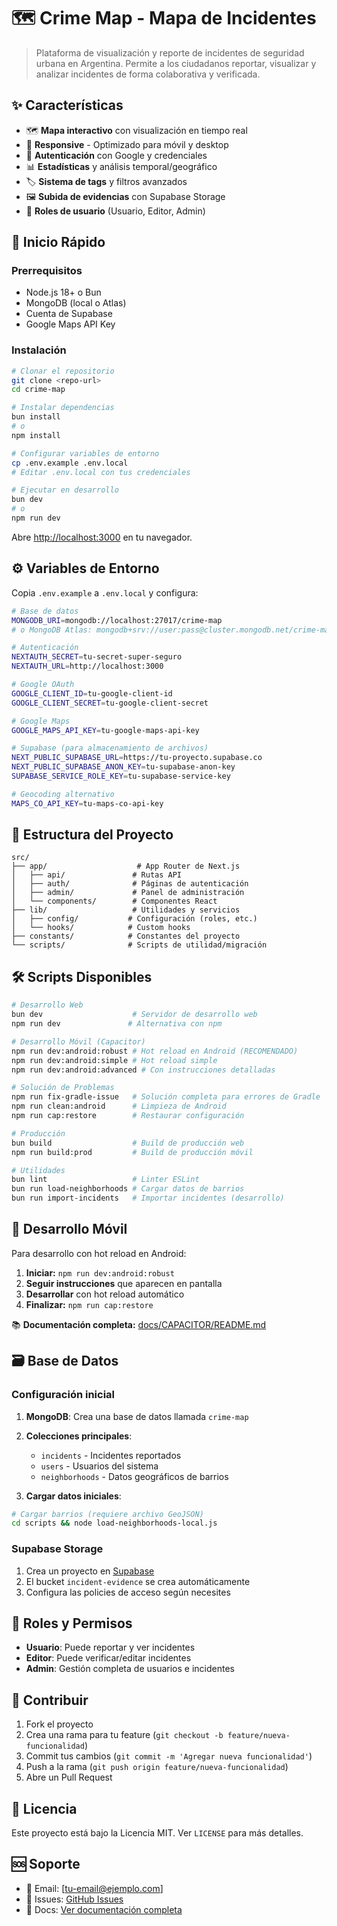 # 🗺️ Crime Map - Mapa de Incidentes

> Plataforma de visualización y reporte de incidentes de seguridad urbana en Argentina. Permite a los ciudadanos reportar, visualizar y analizar incidentes de forma colaborativa y verificada.

## ✨ Características

- 🗺️ **Mapa interactivo** con visualización en tiempo real
- 📱 **Responsive** - Optimizado para móvil y desktop
- 🔐 **Autenticación** con Google y credenciales
- 📊 **Estadísticas** y análisis temporal/geográfico
- 🏷️ **Sistema de tags** y filtros avanzados
- 🖼️ **Subida de evidencias** con Supabase Storage
- 👥 **Roles de usuario** (Usuario, Editor, Admin)

## 🚀 Inicio Rápido

### Prerrequisitos
- Node.js 18+ o Bun
- MongoDB (local o Atlas)
- Cuenta de Supabase
- Google Maps API Key

### Instalación

```bash
# Clonar el repositorio
git clone <repo-url>
cd crime-map

# Instalar dependencias
bun install
# o
npm install

# Configurar variables de entorno
cp .env.example .env.local
# Editar .env.local con tus credenciales

# Ejecutar en desarrollo
bun dev
# o
npm run dev
```

Abre [http://localhost:3000](http://localhost:3000) en tu navegador.

## ⚙️ Variables de Entorno

Copia `.env.example` a `.env.local` y configura:

```bash
# Base de datos
MONGODB_URI=mongodb://localhost:27017/crime-map
# o MongoDB Atlas: mongodb+srv://user:pass@cluster.mongodb.net/crime-map

# Autenticación
NEXTAUTH_SECRET=tu-secret-super-seguro
NEXTAUTH_URL=http://localhost:3000

# Google OAuth
GOOGLE_CLIENT_ID=tu-google-client-id
GOOGLE_CLIENT_SECRET=tu-google-client-secret

# Google Maps
GOOGLE_MAPS_API_KEY=tu-google-maps-api-key

# Supabase (para almacenamiento de archivos)
NEXT_PUBLIC_SUPABASE_URL=https://tu-proyecto.supabase.co
NEXT_PUBLIC_SUPABASE_ANON_KEY=tu-supabase-anon-key
SUPABASE_SERVICE_ROLE_KEY=tu-supabase-service-key

# Geocoding alternativo
MAPS_CO_API_KEY=tu-maps-co-api-key
```

## 📁 Estructura del Proyecto

```
src/
├── app/                    # App Router de Next.js
│   ├── api/               # Rutas API
│   ├── auth/              # Páginas de autenticación
│   ├── admin/             # Panel de administración
│   └── components/        # Componentes React
├── lib/                   # Utilidades y servicios
│   ├── config/           # Configuración (roles, etc.)
│   └── hooks/            # Custom hooks
├── constants/            # Constantes del proyecto
└── scripts/              # Scripts de utilidad/migración
```

## 🛠️ Scripts Disponibles

```bash
# Desarrollo Web
bun dev                    # Servidor de desarrollo web
npm run dev               # Alternativa con npm

# Desarrollo Móvil (Capacitor)
npm run dev:android:robust # Hot reload en Android (RECOMENDADO)
npm run dev:android:simple # Hot reload simple
npm run dev:android:advanced # Con instrucciones detalladas

# Solución de Problemas
npm run fix-gradle-issue   # Solución completa para errores de Gradle
npm run clean:android      # Limpieza de Android
npm run cap:restore        # Restaurar configuración

# Producción
bun build                  # Build de producción web
npm run build:prod         # Build de producción móvil

# Utilidades
bun lint                   # Linter ESLint
bun run load-neighborhoods # Cargar datos de barrios
bun run import-incidents   # Importar incidentes (desarrollo)
```

## 📱 Desarrollo Móvil

Para desarrollo con hot reload en Android:

1. **Iniciar:** `npm run dev:android:robust`
2. **Seguir instrucciones** que aparecen en pantalla
3. **Desarrollar** con hot reload automático
4. **Finalizar:** `npm run cap:restore`

📚 **Documentación completa:** [docs/CAPACITOR/README.md](docs/CAPACITOR/README.md)

## 🗃️ Base de Datos

### Configuración inicial

1. **MongoDB**: Crea una base de datos llamada `crime-map`
2. **Colecciones principales**:
   - `incidents` - Incidentes reportados
   - `users` - Usuarios del sistema
   - `neighborhoods` - Datos geográficos de barrios

3. **Cargar datos iniciales**:
```bash
# Cargar barrios (requiere archivo GeoJSON)
cd scripts && node load-neighborhoods-local.js
```

### Supabase Storage
1. Crea un proyecto en [Supabase](https://supabase.com)
2. El bucket `incident-evidence` se crea automáticamente
3. Configura las policies de acceso según necesites

## 🔐 Roles y Permisos

- **Usuario**: Puede reportar y ver incidentes
- **Editor**: Puede verificar/editar incidentes
- **Admin**: Gestión completa de usuarios e incidentes

## 🤝 Contribuir

1. Fork el proyecto
2. Crea una rama para tu feature (`git checkout -b feature/nueva-funcionalidad`)
3. Commit tus cambios (`git commit -m 'Agregar nueva funcionalidad'`)
4. Push a la rama (`git push origin feature/nueva-funcionalidad`)
5. Abre un Pull Request

## 📄 Licencia

Este proyecto está bajo la Licencia MIT. Ver `LICENSE` para más detalles.

## 🆘 Soporte

- 📧 Email: [tu-email@ejemplo.com]
- 🐛 Issues: [GitHub Issues](link-to-issues)
- 📖 Docs: [Ver documentación completa](link-to-docs)


